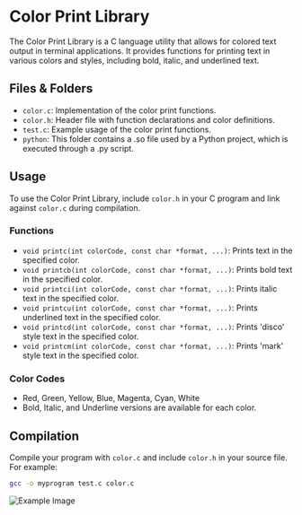 
# Color Print Library

The Color Print Library is a C language utility that allows for colored text output in terminal applications. It provides functions for printing text in various colors and styles, including bold, italic, and underlined text.

## Files & Folders


- `color.c`: Implementation of the color print functions.
- `color.h`: Header file with function declarations and color definitions.
- `test.c`: Example usage of the color print functions.
- `python`: This folder contains a .so file used by a Python project, which is executed through a .py script.


## Usage

To use the Color Print Library, include `color.h` in your C program and link against `color.c` during compilation.

### Functions

- `void printc(int colorCode, const char *format, ...)`: Prints text in the specified color.
- `void printcb(int colorCode, const char *format, ...)`: Prints bold text in the specified color.
- `void printci(int colorCode, const char *format, ...)`: Prints italic text in the specified color.
- `void printcu(int colorCode, const char *format, ...)`: Prints underlined text in the specified color.
- `void printcd(int colorCode, const char *format, ...)`: Prints 'disco' style text in the specified color.
- `void printcm(int colorCode, const char *format, ...)`: Prints 'mark' style text in the specified color.

### Color Codes

- Red, Green, Yellow, Blue, Magenta, Cyan, White
- Bold, Italic, and Underline versions are available for each color.

## Compilation

Compile your program with `color.c` and include `color.h` in your source file. For example:

```sh
gcc -o myprogram test.c color.c
```

![Example Image](examples.png)


